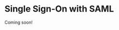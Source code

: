 # Single Sign-On with SAML

Coming soon!

<!-- The SAML (Security Assertion Markup Language) adapter provides Single Sign On (SSO) and Single Log Off (SLO) in your deployment. SAML works by using Identity Providers (IdP) and Service Providers (SP):

**Identity Provider:** A trusted system that provides single sign-on for users to access other websites.

**Service Provider:** A website that hosts applications and grants access only to identified users with proper credentials.

Liferay DXP instances can serve as either Service Provider (SP) or Identity Provider (IdP).

```note::
   A single Liferay DXP instance is *either* the SP or the IdP in your SSO setup; it can't be both. You can, however, use separate instances for both purposes (for example, one instance is the SP and another is the IdP).
```

You can jump right to configuring SAML or learn how it works:

* [Setting Up Liferay as an Identity Provider](./02-setting-up-identity-provider.md)
* [Registering a Service Provider with your Identity Provider](./03-registering-a-service-provider.md)
* [Setting Up SAML as a Service Provider](04-setting-up-service-provider.md)
* [Configuring SP and IdP Connections](05-configuring-sp-and-idp-connections.md)
* [Setting SAML Options](06-configuring-saml.md)
* [How SAML Works](07-how-saml-works.md)

Visit the Liferay Marketplace to install the [SAML adapter](https://web.liferay.com/marketplace/-/mp/application/15188711).

## What's new in Liferay Connector to SAML 2.0

The `5.0.0` version of the application brings the following improvements:

* Liferay DXP acting as a Service Provider (SP) can now connect to multiple Identity Providers (IdP).
* Developers have an extension point for customizing which Identity Providers users can use to sign in.
* Support for stronger Signature Algorithms (like `SHA-256`)
* Signature method algorithm URLs can now be blacklisted from the metadata (for example, disabling `SHA-1`: `http://www.w3.org/2000/09/xmldsig#rsa-sha1`)

```important::
   If you're upgrading from a Liferay SAML adapter prior to version 3.1.0, your portal properties are automatically migrated to System Settings configurations. Please see the [Setting SAML Options](./06-configuring-saml.md) article for details on settings.
``` -->
